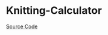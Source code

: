 # Knitting-Calculator
[Source Code](https://github.com/mktwohy/Knitting-Calculator/tree/master/app/src/main/java/com/mktwohy/knittingcalculator)

